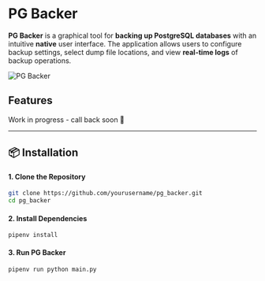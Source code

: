 # PG Backer

**PG Backer** is a graphical tool for **backing up PostgreSQL databases** with an intuitive **native** user interface.
The application allows users to configure backup settings, 
select dump file locations, and view **real-time logs** of backup operations.

![PG Backer](assets/screen.png)

## Features
Work in progress - call back soon 👋

---

## 📦 Installation
#### **1. Clone the Repository**
```sh
git clone https://github.com/yourusername/pg_backer.git
cd pg_backer
```

#### **2. Install Dependencies**
```shell
pipenv install
```

#### **3. Run PG Backer**
```shell
pipenv run python main.py
```